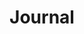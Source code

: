 ---
layout: list
title: Journal
slug: journal
menu: true
submenu: false
order: 3
description: >
  Journals
---